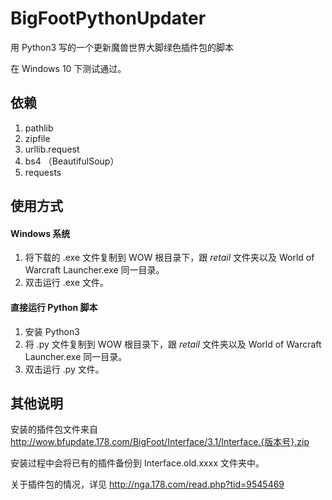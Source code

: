 # BigFootPythonUpdater

用 Python3 写的一个更新魔兽世界大脚绿色插件包的脚本

在 Windows 10 下测试通过。

## 依赖
1. pathlib
2. zipfile
3. urllib.request
4. bs4 （BeautifulSoup）
5. requests

## 使用方式

#### Windows 系统 
1. 将下载的 .exe 文件复制到 WOW 根目录下，跟 _retail_ 文件夹以及 World of Warcraft Launcher.exe 同一目录。
2. 双击运行 .exe 文件。

#### 直接运行 Python 脚本
1. 安装 Python3
2. 将 .py 文件复制到 WOW 根目录下，跟 _retail_ 文件夹以及 World of Warcraft Launcher.exe 同一目录。
3. 双击运行 .py 文件。

## 其他说明

安装的插件包文件来自 http://wow.bfupdate.178.com/BigFoot/Interface/3.1/Interface.{版本号}.zip

安装过程中会将已有的插件备份到 Interface.old.xxxx 文件夹中。

关于插件包的情况，详见 http://nga.178.com/read.php?tid=9545469
